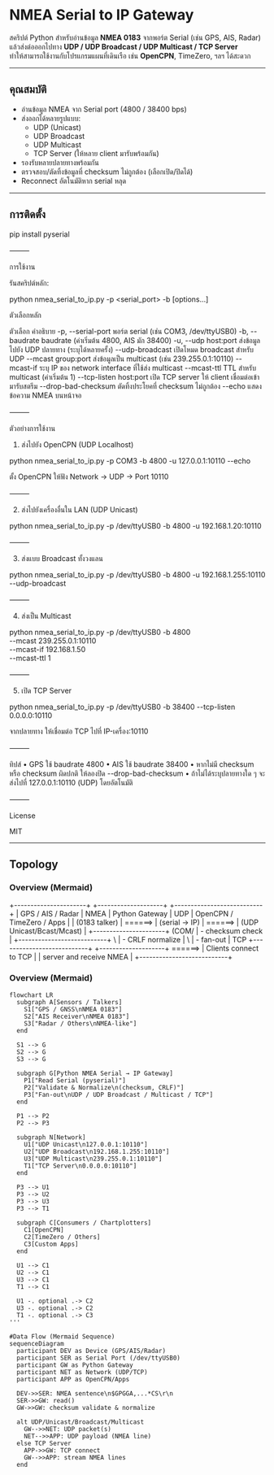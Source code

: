 # NMEA Serial to IP Gateway

สคริปต์ Python สำหรับอ่านข้อมูล **NMEA 0183** จากพอร์ต Serial (เช่น GPS, AIS, Radar) แล้วส่งต่อออกไปทาง **UDP / UDP Broadcast / UDP Multicast / TCP Server**  
ทำให้สามารถใช้งานกับโปรแกรมแผนที่เดินเรือ เช่น **OpenCPN**, TimeZero, ฯลฯ ได้สะดวก

---

## คุณสมบัติ

- อ่านข้อมูล NMEA จาก Serial port (4800 / 38400 bps)
- ส่งออกได้หลายรูปแบบ:
  - UDP (Unicast)
  - UDP Broadcast
  - UDP Multicast
  - TCP Server (ให้หลาย client มารับพร้อมกัน)
- รองรับหลายปลายทางพร้อมกัน
- ตรวจสอบ/ตัดทิ้งข้อมูลที่ checksum ไม่ถูกต้อง (เลือกเปิด/ปิดได้)
- Reconnect อัตโนมัติหาก serial หลุด

---

## การติดตั้ง

pip install pyserial

⸻

การใช้งาน

รันสคริปต์หลัก:

python nmea_serial_to_ip.py -p <serial_port> -b <baudrate> [options...]

ตัวเลือกหลัก

ตัวเลือก	คำอธิบาย
-p, --serial-port	พอร์ต serial (เช่น COM3, /dev/ttyUSB0)
-b, --baudrate	baudrate (ค่าเริ่มต้น 4800, AIS มัก 38400)
-u, --udp host:port	ส่งข้อมูลไปยัง UDP ปลายทาง (ระบุได้หลายครั้ง)
--udp-broadcast	เปิดโหมด broadcast สำหรับ UDP
--mcast group:port	ส่งข้อมูลเป็น multicast (เช่น 239.255.0.1:10110)
--mcast-if <ip>	ระบุ IP ของ network interface ที่ใช้ส่ง multicast
--mcast-ttl <n>	TTL สำหรับ multicast (ค่าเริ่มต้น 1)
--tcp-listen host:port	เปิด TCP server ให้ client เชื่อมต่อเข้ามารับสตรีม
--drop-bad-checksum	ตัดทิ้งประโยคที่ checksum ไม่ถูกต้อง
--echo	แสดงข้อความ NMEA บนหน้าจอ


⸻

ตัวอย่างการใช้งาน

1) ส่งไปยัง OpenCPN (UDP Localhost)

python nmea_serial_to_ip.py -p COM3 -b 4800 -u 127.0.0.1:10110 --echo

ตั้ง OpenCPN ให้ฟัง Network → UDP → Port 10110

⸻

2) ส่งไปยังเครื่องอื่นใน LAN (UDP Unicast)

python nmea_serial_to_ip.py -p /dev/ttyUSB0 -b 4800 -u 192.168.1.20:10110


⸻

3) ส่งแบบ Broadcast ทั้งวงแลน

python nmea_serial_to_ip.py -p /dev/ttyUSB0 -b 4800 -u 192.168.1.255:10110 --udp-broadcast


⸻

4) ส่งเป็น Multicast

python nmea_serial_to_ip.py -p /dev/ttyUSB0 -b 4800 \
  --mcast 239.255.0.1:10110 \
  --mcast-if 192.168.1.50 \
  --mcast-ttl 1


⸻

5) เปิด TCP Server

python nmea_serial_to_ip.py -p /dev/ttyUSB0 -b 38400 --tcp-listen 0.0.0.0:10110

จากปลายทาง ให้เชื่อมต่อ TCP ไปที่ IP-เครื่อง:10110

⸻

ทิปส์
	•	GPS ใช้ baudrate 4800
	•	AIS ใช้ baudrate 38400
	•	หากไม่มี checksum หรือ checksum ผิดปกติ ให้ลองปิด --drop-bad-checksum
	•	ถ้าไม่ได้ระบุปลายทางใด ๆ จะส่งไปที่ 127.0.0.1:10110 (UDP) โดยอัตโนมัติ

⸻

License

MIT

---


## Topology

### Overview (Mermaid)

+----------------------+         +--------------------+         +---------------------------+
| GPS / AIS / Radar    |  NMEA   |  Python Gateway    |  UDP    | OpenCPN / TimeZero / Apps |
| (0183 talker)        | ======> |  (serial → IP)     | ======> | (UDP Unicast/Bcast/Mcast) |
+----------------------+ (COM/   |  - checksum check  |         +---------------------------+
                              \  |  - CRLF normalize  |
                               \ |  - fan-out         |  TCP    +---------------------------+
                                \+--------------------+ ======> | Clients connect to TCP    |
                                                                | server and receive NMEA   |
                                                                +---------------------------+

### Overview (Mermaid)

```mermaid
flowchart LR
  subgraph A[Sensors / Talkers]
    S1["GPS / GNSS\nNMEA 0183"]
    S2["AIS Receiver\nNMEA 0183"]
    S3["Radar / Others\nNMEA-like"]
  end

  S1 --> G
  S2 --> G
  S3 --> G

  subgraph G[Python NMEA Serial → IP Gateway]
    P1["Read Serial (pyserial)"]
    P2["Validate & Normalize\n(checksum, CRLF)"]
    P3["Fan-out\nUDP / UDP Broadcast / Multicast / TCP"]
  end

  P1 --> P2
  P2 --> P3

  subgraph N[Network]
    U1["UDP Unicast\n127.0.0.1:10110"]
    U2["UDP Broadcast\n192.168.1.255:10110"]
    U3["UDP Multicast\n239.255.0.1:10110"]
    T1["TCP Server\n0.0.0.0:10110"]
  end

  P3 --> U1
  P3 --> U2
  P3 --> U3
  P3 --> T1

  subgraph C[Consumers / Chartplotters]
    C1[OpenCPN]
    C2[TimeZero / Others]
    C3[Custom Apps]
  end

  U1 --> C1
  U2 --> C1
  U3 --> C1
  T1 --> C1

  U1 -. optional .-> C2
  U3 -. optional .-> C2
  T1 -. optional .-> C3
'''

#Data Flow (Mermaid Sequence)
sequenceDiagram
  participant DEV as Device (GPS/AIS/Radar)
  participant SER as Serial Port (/dev/ttyUSB0)
  participant GW as Python Gateway
  participant NET as Network (UDP/TCP)
  participant APP as OpenCPN/Apps

  DEV->>SER: NMEA sentence\n$GPGGA,...*CS\r\n
  SER->>GW: read()
  GW->>GW: checksum validate & normalize

  alt UDP/Unicast/Broadcast/Multicast
    GW-->>NET: UDP packet(s)
    NET-->>APP: UDP payload (NMEA line)
  else TCP Server
    APP->>GW: TCP connect
    GW-->>APP: stream NMEA lines
  end
